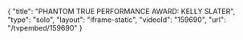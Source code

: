 {
    "title": "PHANTOM TRUE PERFORMANCE AWARD: KELLY SLATER",
    "type": "solo",
    "layout": "iframe-static",
    "videoId": "159690",
    "url": "\/tvpembed\/159690"
}